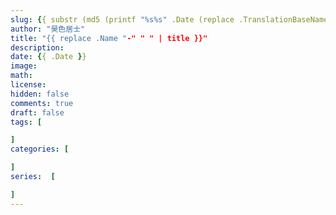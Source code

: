 ```yaml
---
slug: {{ substr (md5 (printf "%s%s" .Date (replace .TranslationBaseName "-" " " | title))) 4 8 }}
author: "昊色居士"
title: "{{ replace .Name "-" " " | title }}"
description: 
date: {{ .Date }}
image: 
math: 
license: 
hidden: false
comments: true
draft: false
tags: [

]
categories: [

]
series:  [

]
---
```

